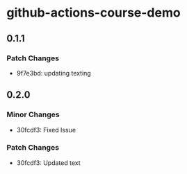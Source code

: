 # github-actions-course-demo

## 0.1.1

### Patch Changes

- 9f7e3bd: updating texting

## 0.2.0

### Minor Changes

- 30fcdf3: Fixed Issue

### Patch Changes

- 30fcdf3: Updated text
